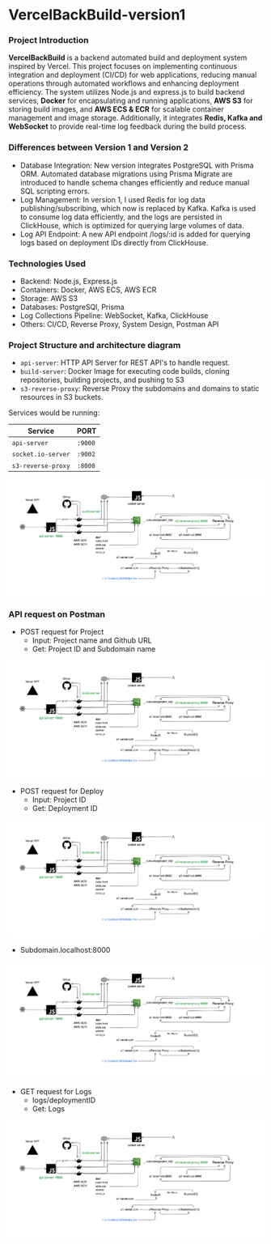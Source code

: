 # VercelBackBuild-version1

### Project Introduction

**VercelBackBuild** is a backend automated build and deployment system inspired by Vercel. This project focuses on implementing continuous integration and deployment (CI/CD) for web applications, reducing manual operations through automated workflows and enhancing deployment efficiency. The system utilizes Node.js and express.js to build backend services, **Docker** for encapsulating and running applications, **AWS S3** for storing build images, and **AWS ECS & ECR** for scalable container management and image storage. Additionally, it integrates **Redis, Kafka and WebSocket** to provide real-time log feedback during the build process.

### Differences between Version 1 and Version 2

- Database Integration: New version integrates PostgreSQL with Prisma ORM. Automated database migrations using Prisma Migrate are introduced to handle schema changes efficiently and reduce manual SQL scripting errors.
- Log Management: In version 1, I used Redis for log data publishing/subscribing, which now is replaced by Kafka. Kafka is used to consume log data efficiently, and the logs are persisted in ClickHouse, which is optimized for querying large volumes of data.
- Log API Endpoint: A new API endpoint /logs/:id is added for querying logs based on deployment IDs directly from ClickHouse.

### Technologies Used

- Backend: Node.js, Express.js
- Containers: Docker, AWS ECS, AWS ECR
- Storage: AWS S3
- Databases: PostgreSQl, Prisma
- Log Collections Pipeline: WebSocket, Kafka, ClickHouse
- Others: CI/CD, Reverse Proxy, System Design, Postman API

### Project Structure and architecture diagram

- `api-server`: HTTP API Server for REST API's to handle request.
- `build-server`: Docker Image for executing code builds, cloning repositories, building projects, and pushing to S3
- `s3-reverse-proxy`: Reverse Proxy the subdomains and domains to static resources in S3 buckets.

Services would be running:

| Service            | PORT    |
| ------------------ | ------- |
| `api-server`       | `:9000` |
| `socket.io-server` | `:9002` |
| `s3-reverse-proxy` | `:8000` |

![Architecture diagram](https://github.com/Reneechang17/VercelBackBuild-v1/blob/main/system-design-pic/v1.jpg)

### API request on Postman

- POST request for Project
  - Input: Project name and Github URL
  - Get: Project ID and Subdomain name
  
![POST request for Project](https://github.com/Reneechang17/VercelBackBuild-v1/blob/main/system-design-pic/v1.jpg)

- POST request for Deploy
  - Input: Project ID 
  - Get: Deployment ID 
  
![POST request for Deploy](https://github.com/Reneechang17/VercelBackBuild-v1/blob/main/system-design-pic/v1.jpg)

- Subdomain.localhost:8000
  
![Sccess](https://github.com/Reneechang17/VercelBackBuild-v1/blob/main/system-design-pic/v1.jpg)

- GET request for Logs
  - logs/deploymentID
  - Get: Logs
  
![GET request for Logs](https://github.com/Reneechang17/VercelBackBuild-v1/blob/main/system-design-pic/v1.jpg)